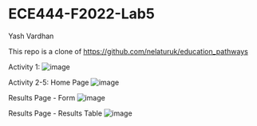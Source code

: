 # ECE444-F2022-Lab5
Yash Vardhan

This repo is a clone of https://github.com/nelaturuk/education_pathways

Activity 1:
![image](https://user-images.githubusercontent.com/59708439/195771160-aa386d1e-a716-45f7-b66c-8db0629ebe1c.png)

Activity 2-5:
Home Page
![image](https://user-images.githubusercontent.com/59708439/197375892-b7604be4-7396-4d70-8542-ee13356776e9.png)

Results Page - Form
![image](https://user-images.githubusercontent.com/59708439/197375936-b1a4a5f7-1671-46f0-afd8-e716f32b05c9.png)

Results Page - Results Table
![image](https://user-images.githubusercontent.com/59708439/197375955-624438d2-f19e-43fa-afb0-49d6fdda4b05.png)
